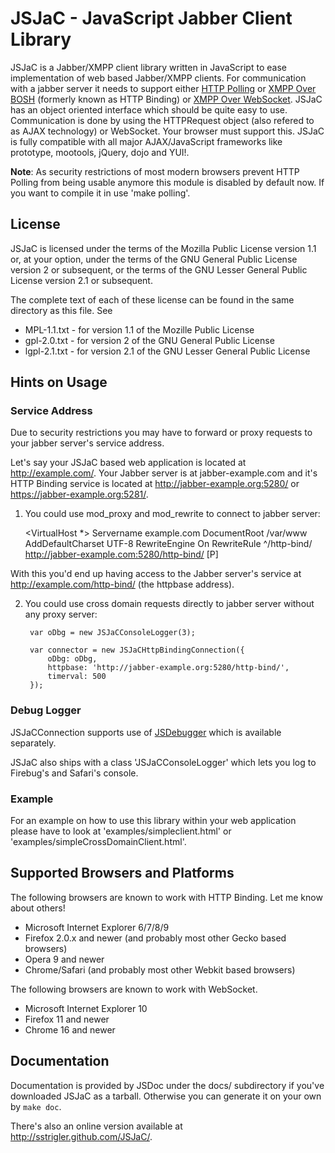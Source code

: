 JSJaC - JavaScript Jabber Client Library
========================================

JSJaC is a Jabber/XMPP client library written in JavaScript to ease
implementation of web based Jabber/XMPP clients. For communication
with a jabber server it needs to support either [HTTP Polling][1] or
[XMPP Over BOSH][2] (formerly known as HTTP Binding) or [XMPP Over
WebSocket][3].
JSJaC has an object oriented interface which should be quite easy to
use.
Communication is done by using the HTTPRequest object (also refered to
as AJAX technology) or WebSocket. Your browser must support this.
JSJaC is fully compatible with all major AJAX/JavaScript frameworks
like prototype, mootools, jQuery, dojo and YUI!.

**Note**: As security restrictions of most modern browsers prevent
  HTTP Polling from being usable anymore this module is disabled by
  default now. If you want to compile it in use
  'make polling'.

License
-------

JSJaC is licensed under the terms of the Mozilla Public License
version 1.1 or, at your option, under the terms of the GNU General
Public License version 2 or subsequent, or the terms of the GNU Lesser
General Public License version 2.1 or subsequent.

The complete text of each of these license can be found in the same
directory as this file. See

* MPL-1.1.txt - for version 1.1  of the Mozille Public License
* gpl-2.0.txt - for version 2 of the GNU General Public License
* lgpl-2.1.txt - for version 2.1 of the GNU Lesser General Public License

Hints on Usage
--------------

### Service Address

Due to security restrictions you may have to forward or proxy requests
to your jabber server's service address.

Let's say your JSJaC based web application is located at
http://example.com/. Your Jabber server is at jabber-example.com and
it's HTTP Binding service is located at
http://jabber-example.org:5280/ or https://jabber-example.org:5281/.


1. You could use mod\_proxy and mod\_rewrite to connect to jabber server:

    <VirtualHost *>
      Servername example.com
      DocumentRoot /var/www
      AddDefaultCharset UTF-8
      RewriteEngine On
      RewriteRule ^/http-bind/ http://jabber-example.com:5280/http-bind/ [P]
    </VirtualHost>

With this you'd end up having access to the Jabber server's service at
http://example.com/http-bind/ (the httpbase address).

2. You could use cross domain requests directly to jabber server without any
proxy server:

        var oDbg = new JSJaCConsoleLogger(3);
            
        var connector = new JSJaCHttpBindingConnection({
            oDbg: oDbg,
            httpbase: 'http://jabber-example.org:5280/http-bind/',
            timerval: 500
        });

### Debug Logger

JSJaCConnection supports use of [JSDebugger][4] which is available
separately.

JSJaC also ships with a class 'JSJaCConsoleLogger' which lets you log to
Firebug's and Safari's console.

### Example

For an example on how to use this library within your web application
please have to look at 'examples/simpleclient.html' or 'examples/simpleCrossDomainClient.html'.

Supported Browsers and Platforms
--------------------------------

The following browsers are known to work with HTTP Binding. Let me
know about others!

 * Microsoft Internet Explorer 6/7/8/9
 * Firefox 2.0.x and newer (and probably most other Gecko based browsers)
 * Opera 9 and newer
 * Chrome/Safari (and probably most other Webkit based browsers)

The following browsers are known to work with WebSocket.

 * Microsoft Internet Explorer 10
 * Firefox 11 and newer
 * Chrome 16 and newer

Documentation
-------------

Documentation is provided by JSDoc under the docs/ subdirectory if
you've downloaded JSJaC as a tarball. Otherwise you can generate it on
your own by `make doc`.

There's also an online version available at http://sstrigler.github.com/JSJaC/.

[1]: http://xmpp.org/extensions/xep-0025.html
[2]: http://xmpp.org/extensions/xep-0206.html
[3]: http://tools.ietf.org/html/draft-moffitt-xmpp-over-websocket-00
[4]: http://stefan-strigler.de/javascript-debug-logger/
